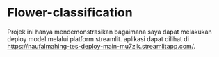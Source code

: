 # Flower-classification
Projek ini hanya mendemonstrasikan bagaimana saya dapat melakukan deploy model melalui platform streamlit. aplikasi dapat dilihat di https://naufalmahing-tes-deploy-main-mu7zlk.streamlitapp.com/.
